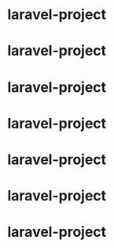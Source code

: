 # laravel-project
# laravel-project
# laravel-project
# laravel-project
# laravel-project
# laravel-project
# laravel-project
